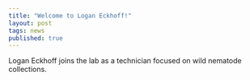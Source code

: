 ```yaml
---
title: "Welcome to Logan Eckhoff!"
layout: post
tags: news
published: true
---
```


Logan Eckhoff joins the lab as a technician focused on wild nematode collections. 